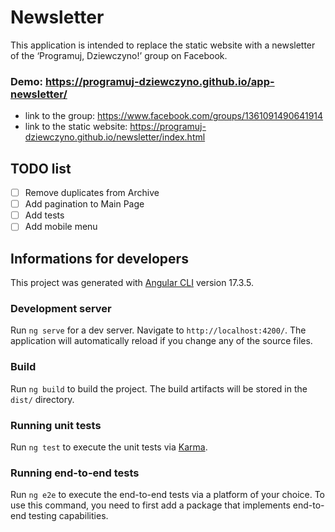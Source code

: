 # Newsletter

This application is intended to replace the static website with a newsletter of the ‘Programuj, Dziewczyno!’ group on Facebook.

### Demo: https://programuj-dziewczyno.github.io/app-newsletter/

- link to the group: https://www.facebook.com/groups/1361091490641914
- link to the static website: https://programuj-dziewczyno.github.io/newsletter/index.html

## TODO list
- [ ] Remove duplicates from Archive
- [ ] Add pagination to Main Page
- [ ] Add tests
- [ ] Add mobile menu

## Informations for developers

This project was generated with [Angular CLI](https://github.com/angular/angular-cli) version 17.3.5.

### Development server

Run `ng serve` for a dev server. Navigate to `http://localhost:4200/`. The application will automatically reload if you change any of the source files.

### Build

Run `ng build` to build the project. The build artifacts will be stored in the `dist/` directory.

### Running unit tests

Run `ng test` to execute the unit tests via [Karma](https://karma-runner.github.io).

### Running end-to-end tests

Run `ng e2e` to execute the end-to-end tests via a platform of your choice. To use this command, you need to first add a package that implements end-to-end testing capabilities.
